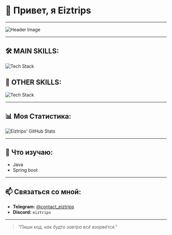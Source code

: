 # 👾 Привет, я **Eiztrips**

---

![Header Image](https://media3.giphy.com/media/v1.Y2lkPTc5MGI3NjExMHhndnFrd3Y5dXlrMnFseDE5NWtrcXV0cW9ldDBma2tuaHBxdmowbCZlcD12MV9pbnRlcm5hbF9naWZfYnlfaWQmY3Q9Zw/Tz30dcgKE3GCTYpxol/giphy.gif)  

---

## 🛠️ MAIN SKILLS:

![Tech Stack](https://skillicons.dev/icons?i=java,python,postgresql,linux,html,css,git)

## 🥎 OTHER SKILLS:

![Tech Stack](https://skillicons.dev/icons?i=js,nodejs,ts,react)

---

## 📊 Моя Статистика:

![Eiztrips' GitHub Stats](https://github-readme-stats.vercel.app/api?username=Eiztrips&show_icons=true&theme=radical&hide_title=true)

---

## 🌱 Что изучаю:

- Java
- Spring boot

---

## 📫 Связаться со мной:
- **Telegram:** [@contact_eiztrips](https://t.me/contact_eiztrips)
- **Discord:** `eiztrips`

---

> _"Пиши код, как будто завтра всё взорвётся."_
